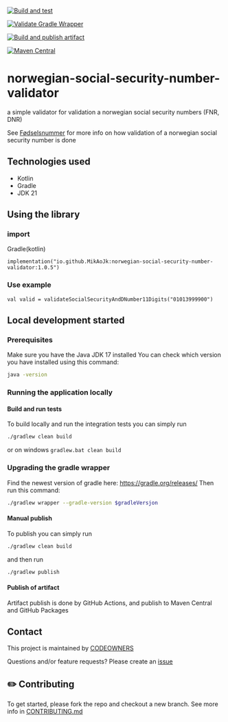 [![Build and test](https://github.com/MikAoJk/norwegian-social-security-number-validator/actions/workflows/build-and-test.yml/badge.svg?branch=main)](https://github.com/MikAoJk/norwegian-social-security-number-validator/actions/workflows/build-and-test.yml)

[![Validate Gradle Wrapper](https://github.com/MikAoJk/norwegian-social-security-number-validator/actions/workflows/gradle-wrapper-validation.yml/badge.svg?branch=main)](https://github.com/MikAoJk/norwegian-social-security-number-validator/actions/workflows/gradle-wrapper-validation.yml)

[![Build and publish artifact](https://github.com/MikAoJk/norwegian-social-security-number-validator/actions/workflows/build-release.yml/badge.svg?branch=main)](https://github.com/MikAoJk/norwegian-social-security-number-validator/actions/workflows/build-release.yml)

[![Maven Central](https://maven-badges.herokuapp.com/maven-central/io.github.MikAoJk/norwegian-social-security-number-validator/badge.svg)](https://maven-badges.herokuapp.com/maven-central/io.github.MikAoJk/norwegian-social-security-number-validator/)

# norwegian-social-security-number-validator
a simple validator for validation a norwegian social security numbers (FNR, DNR)

See [Fødselsnummer](https://no.wikipedia.org/wiki/F%C3%B8dselsnummer#Oppbygning)
for more info on how validation of a norwegian social security number is done

## Technologies used
* Kotlin
* Gradle
* JDK 21

## Using the library 
### import
Gradle(kotlin)
```
implementation("io.github.MikAoJk:norwegian-social-security-number-validator:1.0.5")
```

### Use example
```
val valid = validateSocialSecurityAndDNumber11Digits("01013999900")
```

## Local development started

### Prerequisites
Make sure you have the Java JDK 17 installed
You can check which version you have installed using this command:
``` bash
java -version
 ```

### Running the application locally

#### Build and run tests
To build locally and run the integration tests you can simply run
``` bash
./gradlew clean build
 ```
or on windows
`gradlew.bat clean build`

### Upgrading the gradle wrapper
Find the newest version of gradle here: https://gradle.org/releases/ Then run this command:

``` bash
./gradlew wrapper --gradle-version $gradleVersjon
```

#### Manual publish
To publish you can simply run
``` bash
./gradlew clean build
```
and then run
``` bash
./gradlew publish
```

#### Publish of artifact
Artifact publish is done by GitHub Actions,
and publish to Maven Central and GitHub Packages

## Contact

This project is maintained by [CODEOWNERS](CODEOWNERS)

Questions and/or feature requests?
Please create an [issue](https://github.com/MikAoJk/norwegian-social-security-number-validator/issues)

## ✏️ Contributing

To get started, please fork the repo and checkout a new branch.
See more info in [CONTRIBUTING.md](CONTRIBUTING.md)
